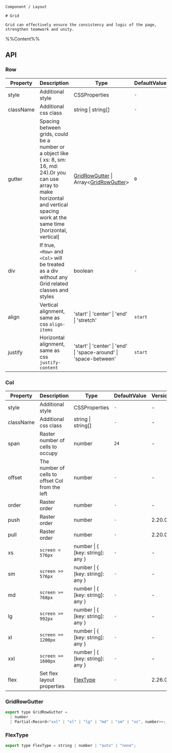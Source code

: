 `````
Component / Layout

# Grid

Grid can effectively ensure the consistency and logic of the page, strengthen teamwork and unity.
`````

%%Content%%

## API

### Row

|Property|Description|Type|DefaultValue|Version|
|---|---|---|---|---|
|style|Additional style|CSSProperties |`-`|-|
|className|Additional css class|string \| string[] |`-`|-|
|gutter|Spacing between grids, could be a number or a object like { xs: 8, sm: 16, md: 24}.Or you can use array to make horizontal and vertical spacing work at the same time [horizontal, vertical]|[GridRowGutter](#gridrowgutter) \| Array&lt;[GridRowGutter](#gridrowgutter)&gt; |`0`|vertical gutter in 2.5.0|
|div|If true, `<Row>` and `<Col>` will be treated as a div without any Grid related classes and styles|boolean |`-`|-|
|align|Vertical alignment, same as css `align-items`|'start' \| 'center' \| 'end' \| 'stretch' |`start`|-|
|justify|Horizontal alignment, same as css `justify-content`|'start' \| 'center' \| 'end' \| 'space-around' \| 'space-between' |`start`|-|

### Col

|Property|Description|Type|DefaultValue|Version|
|---|---|---|---|---|
|style|Additional style|CSSProperties |`-`|-|
|className|Additional css class|string \| string[] |`-`|-|
|span|Raster number of cells to occupy|number |`24`|-|
|offset|The number of cells to offset Col from the left|number |`-`|-|
|order|Raster order|number |`-`|-|
|push|Raster order|number |`-`|2.20.0|
|pull|Raster order|number |`-`|2.20.0|
|xs|`screen < 576px`|number \| { [key: string]: any } |`-`|-|
|sm|`screen >= 576px`|number \| { [key: string]: any } |`-`|-|
|md|`screen >= 768px`|number \| { [key: string]: any } |`-`|-|
|lg|`screen >= 992px`|number \| { [key: string]: any } |`-`|-|
|xl|`screen >= 1200px`|number \| { [key: string]: any } |`-`|-|
|xxl|`screen >= 1600px`|number \| { [key: string]: any } |`-`|-|
|flex|Set flex layout properties|[FlexType](#flextype) |`-`|2.26.0|

### GridRowGutter

```js
export type GridRowGutter =
  | number
  | Partial<Record<"xxl" | "xl" | "lg" | "md" | "sm" | "xs", number>>;
```

### FlexType

```js
export type FlexType = string | number | "auto" | "none";
```
